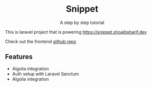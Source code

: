 
<h1 align="center">Snippet</h1>
<p align="center">A step by step tutorial</p>

This is laravel project that is powering https://snippet.shoaibsharif.dev

Check out the frontend [github repo](https://github.com/shoaibsharif/snippet_frontend)

## Features

- Algolia integration
- Auth setup with Laravel Sanctum
- Algolia integration

